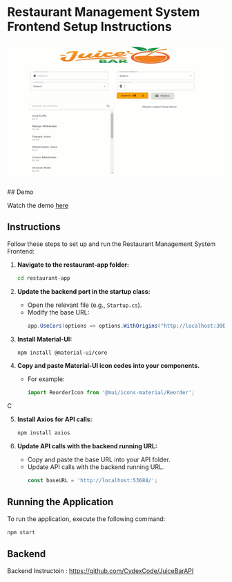 # Restaurant Management System Frontend Setup Instructions

<p align="center">
  <img src="Application.png" width="500" height="320" />
</p>
## Demo

Watch the demo [here](https://youtu.be/F4qPKMhbDEw?si=T_UvjkeXKWgeqLOw)


## Instructions
Follow these steps to set up and run the Restaurant Management System Frontend:


1. **Navigate to the restaurant-app folder:**
    ```bash
    cd restaurant-app
    ```

2. **Update the backend port in the startup class:**
    - Open the relevant file (e.g., `Startup.cs`).
    - Modify the base URL:
      ```csharp
      app.UseCors(options => options.WithOrigins("http://localhost:3000"));
      ```

3. **Install Material-UI:**
    ```bash
    npm install @material-ui/core
    ```

4. **Copy and paste Material-UI icon codes into your components.**
    - For example:
      ```javascript
      import ReorderIcon from '@mui/icons-material/Reorder';
 C

5. **Install Axios for API calls:**
    ```bash
    npm install axios
    ```

6. **Update API calls with the backend running URL:**
    - Copy and paste the base URL into your API folder.
    - Update API calls with the backend running URL.
      ```javascript
      const baseURL = 'http://localhost:53688/';
      ```

## Running the Application

To run the application, execute the following command:
```bash
npm start 
  ```

## Backend
Backend Instructoin : https://github.com/CydexCode/JuiceBarAPI

